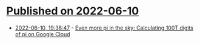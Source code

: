 # [Published on 2022-06-10](index.md)

* [2022-06-10, 19:38:47](https://news.ycombinator.com/item?id=31698524) - [Even more pi in the sky: Calculating 100T digits of pi on Google Cloud](https://cloud.google.com/blog/products/compute/calculating-100-trillion-digits-of-pi-on-google-cloud)
